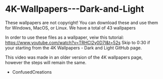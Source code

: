 # 4K-Wallpapers---Dark-and-Light
These wallpapers are not copyright!
You can download these and use them for 
Windows, MacOS, or Linux.
We have a total of 43 wallpapers

In order to use these files as a wallpaper, veiw this tutorial: https://www.youtube.com/watch?v=TRHCl2y0D7I&t=52s
Skip to 0:30 if your starting from the 4K Wallpapers - Dark and Light GitHub page.

This video was made in an older version of the 4K wallpapers page, however the steps will remain the same.

- ConfusedCreations
